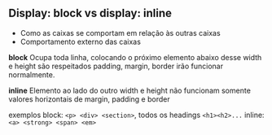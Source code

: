 ## Display: block vs display: inline

- Como as caixas se comportam em relação às outras caixas
- Comportamento externo das caixas 

**block**
Ocupa toda linha, colocando o próximo elemento abaixo desse
width e height são respeitados
padding, margin, border irão funcionar normalmente.

**inline**
Elemento ao lado do outro
width e height não funcionam
somente valores horizontais de margin, padding e border

exemplos 
block: `<p> <div> <section>`, todos os headings `<h1><h2>...`
inline: `<a> <strong> <span> <em>`